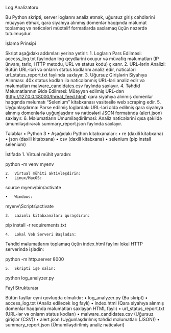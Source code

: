 Log Analizatoru

Bu Python skripti, server loglarını analiz etmək, uğursuz giriş cəhdlərini müəyyən etmək, qara siyahıya alınmış domenlər haqqında məlumat toplamaq və nəticələri müxtəlif formatlarda saxlamaq üçün nəzərdə tutulmuşdur.

İşləmə Prinsipi

Skript aşağıdakı addımları yerinə yetirir:
	1.	Logların Pars Edilməsi:
access_log.txt faylından log qeydlərini oxuyur və müvafiq məlumatları (IP ünvanı, tarix, HTTP metodu, URL və status kodu) çıxarır.
	2.	URL-lərin Analizi:
Bütün URL-ləri və onların status kodlarını analiz edir, nəticələri url_status_report.txt faylında saxlayır.
	3.	Uğursuz Girişlərin Siyahıya Alınması:
40x status kodları ilə nəticələnmiş URL-ləri analiz edir və məlumatları malware_candidates.csv faylında saxlayır.
	4.	Təhdid Məlumatlarının Əldə Edilməsi:
Müəyyən edilmiş URL-dən (http://127.0.0.1:8000/threat_feed.html) qara siyahıya alınmış domenlər haqqında məlumatı “Selenium” kitabxanası vasitəsilə web scraping edir.
	5.	Uyğunlaşdırma:
Parse edilmiş loglardakı URL-ləri əldə edilmiş qara siyahıya alınmış domenlərlə uyğunlaşdırır və nəticələri JSON formatında (alert.json) saxlayır.
	6.	Məlumatların Ümumiləşdirilməsi:
Analiz nəticələrini qısa şəkildə ümumiləşdirərək summary_report.json faylında saxlayır.

Tələblər
	•	Python 3
	•	Aşağıdakı Python kitabxanaları:
	•	re (daxili kitabxana)
	•	json (daxili kitabxana)
	•	csv (daxili kitabxana)
	•	selenium (pip install selenium)

İstifadə
	1.	Virtual mühit yaradın:

python -m venv myenv  


	2.	Virtual mühiti aktivləşdirin:
	•	Linux/MacOS:

source myenv/bin/activate  


	•	Windows:

myenv\Scripts\activate  


	3.	Lazımlı kitabxanaları quraşdırın:

pip install -r requirements.txt  


	4.	Lokal Veb Serveri Başladın:
Təhdid məlumatlarını toplamaq üçün index.html faylını lokal HTTP serverində işlədin:

python -m http.server 8000  


	5.	Skripti işə salın:

python log_analyzer.py  

Fayl Strukturası

Bütün fayllar eyni qovluqda olmalıdır:
	•	log_analyzer.py (Bu skript)
	•	access_log.txt (Analiz ediləcək log faylı)
	•	index.html (Qara siyahıya alınmış domenlər haqqında məlumatları saxlayan HTML faylı)
	•	url_status_report.txt (URL-lər və onların status kodları)
	•	malware_candidates.csv (Uğursuz girişlər (CSV))
	•	alert.json (Uyğunlaşdırılmış təhdid məlumatları (JSON))
	•	summary_report.json (Ümumiləşdirilmiş analiz nəticələri)

  
